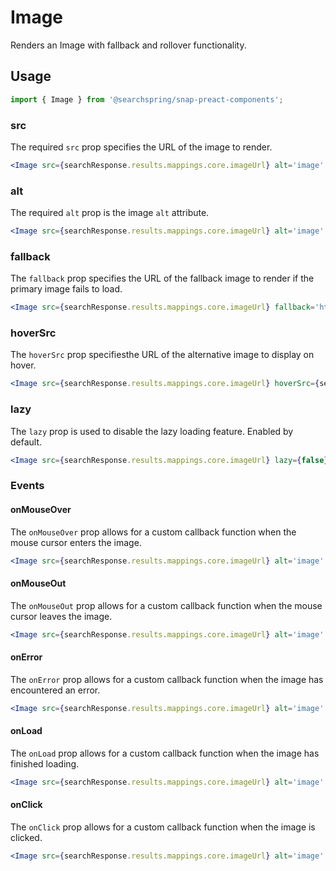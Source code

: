 # Image

Renders an Image with fallback and rollover functionality. 

## Usage
```jsx
import { Image } from '@searchspring/snap-preact-components';
```

### src
The required `src` prop specifies the URL of the image to render.

```jsx
<Image src={searchResponse.results.mappings.core.imageUrl} alt='image' />
```

### alt
The required `alt` prop is the image `alt` attribute.

```jsx
<Image src={searchResponse.results.mappings.core.imageUrl} alt='image' />
```

### fallback
The `fallback` prop specifies the URL of the fallback image to render if the primary image fails to load.

```jsx
<Image src={searchResponse.results.mappings.core.imageUrl} fallback='https://www.example.com/image.jpg' alt='image' />
```

### hoverSrc
The `hoverSrc` prop specifiesthe URL of the alternative image to display on hover.

```jsx
<Image src={searchResponse.results.mappings.core.imageUrl} hoverSrc={searchResponse.results.mappings.core.hoverImg} alt='image' />
```


### lazy
The `lazy` prop is used to disable the lazy loading feature. Enabled by default. 

```jsx
<Image src={searchResponse.results.mappings.core.imageUrl} lazy={false} alt='image' />
```

### Events

#### onMouseOver
The `onMouseOver` prop allows for a custom callback function when the mouse cursor enters the image.

```jsx
<Image src={searchResponse.results.mappings.core.imageUrl} alt='image' onMouseOver={(e)=>{console.log(e)}} />
```

#### onMouseOut
The `onMouseOut` prop allows for a custom callback function when the mouse cursor leaves the image.

```jsx
<Image src={searchResponse.results.mappings.core.imageUrl} alt='image' onMouseOut={(e)=>{console.log(e)}} />
```

#### onError
The `onError` prop allows for a custom callback function when the image has encountered an error.

```jsx
<Image src={searchResponse.results.mappings.core.imageUrl} alt='image' onError={(e)=>{console.log(e)}} />
```

#### onLoad
The `onLoad` prop allows for a custom callback function when the image has finished loading.

```jsx
<Image src={searchResponse.results.mappings.core.imageUrl} alt='image' onLoad={(e)=>{console.log(e)}} />
```

#### onClick
The `onClick` prop allows for a custom callback function when the image is clicked. 

```jsx
<Image src={searchResponse.results.mappings.core.imageUrl} alt='image' onClick={(e)=>{console.log(e)}} />
```

